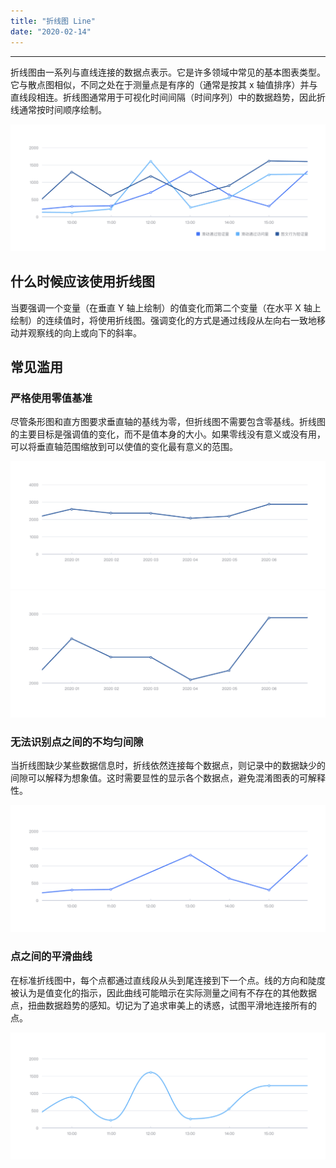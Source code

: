 ```yaml
---
title: "折线图 Line"
date: "2020-02-14"
---
```


---

折线图由一系列与直线连接的数据点表示。它是许多领域中常见的基本图表类型。它与散点图相似，不同之处在于测量点是有序的（通常是按其 x 轴值排序）并与直线段相连。折线图通常用于可视化时间间隔（时间序列）中的数据趋势，因此折线通常按时间顺序绘制。

![line-1](line-1.jpg)

## 什么时候应该使用折线图

当要强调一个变量（在垂直 Y 轴上绘制）的值变化而第二个变量（在水平 X 轴上绘制）的连续值时，将使用折线图。强调变化的方式是通过线段从左向右一致地移动并观察线的向上或向下的斜率。

## 常见滥用

### 严格使用零值基准

尽管条形图和直方图要求垂直轴的基线为零，但折线图不需要包含零基线。折线图的主要目标是强调值的变化，而不是值本身的大小。如果零线没有意义或没有用，可以将垂直轴范围缩放到可以使值的变化最有意义的范围。

![line-2](line-2.jpg)
![line-3](line-3.jpg)

### 无法识别点之间的不均匀间隙

当折线图缺少某些数据信息时，折线依然连接每个数据点，则记录中的数据缺少的间隙可以解释为想象值。这时需要显性的显示各个数据点，避免混淆图表的可解释性。

![line-4](line-4.jpg)

### 点之间的平滑曲线

在标准折线图中，每个点都通过直线段从头到尾连接到下一个点。线的方向和陡度被认为是值变化的指示，因此曲线可能暗示在实际测量之间有不存在的其他数据点，扭曲数据趋势的感知。切记为了追求审美上的诱惑，试图平滑地连接所有的点。

![line-5](line-5.jpg)

